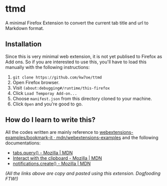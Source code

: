 # ttmd

A minimal Firefox Extension to convert the current tab title and url to Markdown format.

## Installation

Since this is very minimal web extension, it is not yet publised to Firefox as Add ons.
So if you are interested to use this, you'll have to load this manually with the following
instructions:

1. `git clone https://github.com/kw7oe/ttmd`
2. Open Firefox browser.
3. Visit `(about:debugging#/runtime/this-firefox`
4. Click `Load Temporay Add-on...`
5. Choose `manifest.json` from this directory cloned to your machine.
6. Click `Open` and you're good to go.

## How do I learn to write this?

All the codes written are mainly reference to [webextensions-examples/bookmark-it · mdn/webextensions-examples](https://github.com/mdn/webextensions-examples/tree/master/bookmark-it) and
the following documentations:

- [tabs.query() - Mozilla | MDN](https://developer.mozilla.org/en-US/docs/Mozilla/Add-ons/WebExtensions/API/tabs/query)
- [Interact with the clipboard - Mozilla | MDN](https://developer.mozilla.org/en-US/docs/Mozilla/Add-ons/WebExtensions/Interact_with_the_clipboard)
- [notifications.create() - Mozilla | MDN](https://developer.mozilla.org/en-US/docs/Mozilla/Add-ons/WebExtensions/API/notifications/create)

_(All the links above are copy and pasted using this extension. Dogfooding FTW!)_
